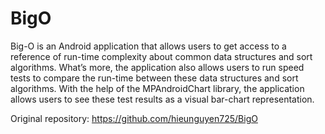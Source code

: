 # BigO
Big-O is an Android application that allows users to get access to a reference of run-time complexity about common data structures and sort algorithms. What’s more, the application also allows users to run speed tests to compare the run-time between these data structures and sort algorithms. With the help of the MPAndroidChart library, the application allows users to see these test results as a visual bar-chart representation.

Original repository: https://github.com/hieunguyen725/BigO
